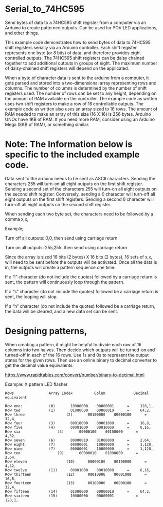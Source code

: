 # Serial_to_74HC595
Send bytes of data to a 74HC595 shift register from a computer via an Arduino to create patterned outputs. Can be used for POV LED applications, and other things.


This example code demonstrates how to send bytes of data to 74HC595 shift registers serially via an Arduino controller.   Each shift register represents one byte (or 8 bits) of data, and therefore provides eight controlled outputs. The 74HC595 shift registers can be daisy chained together to add additional outputs in groups of eight.  The maximum number of daisy-chained shift registers will depend on the applicated.

When a byte of character data is sent to the arduino from a computer,  it gets parsed and stored into a two-dimensional array representing rows and columns.  The number of columns is determined by the number of shift registers used.  The number of rows can be set to any height, depending on the amount of RAM available on the controller.  The example code as written uses two shift registers to make a row of 16 controllable outputs.  The example code as written also uses an array sized to 16 rows.   The amount of RAM needed to make an array of this size (16 X 16) is 256 bytes.  Arduino UNOs have 1KB of RAM.  If you need more RAM, consider using an Arduino Mega (8KB of RAM), or something similar.

# Note: The Information below is specific to the included example code.

Data sent to the arduino needs to be sent as ASCII characters.  Sending the characters 255 will turn-on all eight outputs on the first shift register.  Sending a second set of the characters 255 will turn-on all eight outputs on the second shift register.  Conversely, sending  a 0 character will turn-off all eight outputs on the first shift registers.  Sending a second 0 character will turn-off all eight outputs on the second shift register.

When sending each two byte set, the characters need to be followed by a comma   x,x,

Example;

Turn off all outputs:
        0,0,    then send using carriage return

Turn on all outputs:
        255,255.  then send using carriage return

Since the array is sized 16 bits (2 bytes)  X 16 bits (2 bytes),  16 sets of x,x, will need to be sent before the outputs will be activated.  Once all the data is in, the outputs will create a pattern sequence one time.

If a “l” character (do not include the quotes) followed by a carriage return is sent, the pattern will continuously loop through the pattern.

If a “s” character (do not include the quotes) followed be a carriage return is sent, the looping will stop.

If a “n” character (do not include the quotes) followed be a carriage return, the data will be cleared, and a new data set can be sent.


# Designing patterns,

When creating a pattern, it might be helpful to divide each row of 16 columns into two halves.  Then decide which outputs will be turned-on and turned-off in each of the 16 rows.  Use 1s and 0s to represent the output states for the given rows. Then use an online  binary to decimal converter to  get the decimal value equivalents.

https://www.rapidtables.com/convert/number/binary-to-decimal.html

Example:  X pattern LED flasher

```
Rows		        Array Index          Colum             Decimal equivalent	

Row one: 		    (0)       10000000    00000001	    =     128,1,
Row two  		    (1)       01000000    00000010	    =  	  64,2,
Row three                   (2)       00100000    00000100	    =  	  32,4,
Row four		    (3)       00010000    00001000	    =     16,8,
Row five		    (4)       00001000    00010000	    =	  8,16,
Row six		            (5)       00000100    00100000	    =	  4,32,
Row seven		    (6)       00000010    01000000	    =	  2,64,
Row eight		    (7)       00000001    10000000	    =	  1,128,
Row nine		    (7)       00000001    10000000	    =	  1,128,
Row ten		            (9)       00000010    01000000	    =	  2,64,
Row eleven                  (10)      00000100    00100000	    =	  4,32,
Row twelve		    (11)      00001000    00010000	    =	  8,16,
Row thirteen                (12)      00010000    00001000	    =     16,8,
Row fourteen                (13)      00100000    00000100	    =  	  32,4,
Row fifteen	  	    (14)      01000000    00000010	    =  	  64,2,
Row sixteen		    (15)      10000000    00000001          =     128,1,
```
